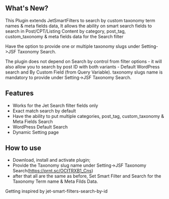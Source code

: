 ## What's New? 
This Plugin extends JetSmartFilters to search by custom taxonomy term names & meta fields data, It allows the ability on smart search fields to search in Post/CPT/Listing Content by category, post_tag,  custom_taxonomy & meta fields data for the Search filter

Have the option to provide one or multiple taxonomy slugs under Setting->JSF Taxonomy Search.

The plugin does not depend on Search by control from filter options - it will also allow you to search by post ID with both variants - Default WordPress search and By Custom Field (from Query Variable). taxonomy slugs name is mandatory to provide under Setting->JSF Taxonomy Search.

## Features
- Works for the Jet Search filter fields only
- Exact match search by default
- Have the ability to put multiple categories, post_tag, custom_taxonomy & Meta Fields Search
- WordPress Default Search
- Dynamic Setting page 

## How to use
- Download, install and activate plugin;
- Provide the Taxonomy slug name under Setting->JSF Taxonomy Search(https://prnt.sc/OCtTRXB1_Cns) 
- after that all are the same as before, Set Smart Filter and Search for the Taxonomy Term name & Meta Filds Data. 

Getting inspired by jet-smart-filters-search-by-id
